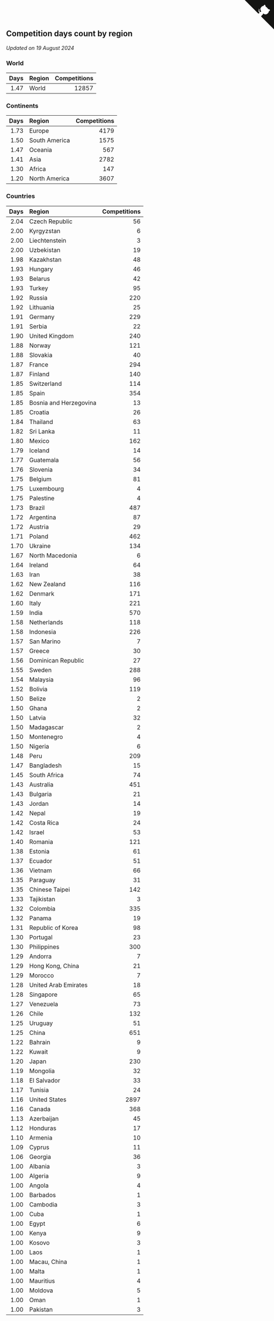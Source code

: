 ## Competition days count by region

*Updated on 19 August 2024*


### World

| Days | Region | Competitions |
| ---: | :--- | ---: |
| 1.47 | World | 12857 |

### Continents

| Days | Region | Competitions |
| ---: | :--- | ---: |
| 1.73 | Europe | 4179 |
| 1.50 | South America | 1575 |
| 1.47 | Oceania | 567 |
| 1.41 | Asia | 2782 |
| 1.30 | Africa | 147 |
| 1.20 | North America | 3607 |

### Countries

| Days | Region | Competitions |
| ---: | :--- | ---: |
| 2.04 | Czech Republic | 56 |
| 2.00 | Kyrgyzstan | 6 |
| 2.00 | Liechtenstein | 3 |
| 2.00 | Uzbekistan | 19 |
| 1.98 | Kazakhstan | 48 |
| 1.93 | Hungary | 46 |
| 1.93 | Belarus | 42 |
| 1.93 | Turkey | 95 |
| 1.92 | Russia | 220 |
| 1.92 | Lithuania | 25 |
| 1.91 | Germany | 229 |
| 1.91 | Serbia | 22 |
| 1.90 | United Kingdom | 240 |
| 1.88 | Norway | 121 |
| 1.88 | Slovakia | 40 |
| 1.87 | France | 294 |
| 1.87 | Finland | 140 |
| 1.85 | Switzerland | 114 |
| 1.85 | Spain | 354 |
| 1.85 | Bosnia and Herzegovina | 13 |
| 1.85 | Croatia | 26 |
| 1.84 | Thailand | 63 |
| 1.82 | Sri Lanka | 11 |
| 1.80 | Mexico | 162 |
| 1.79 | Iceland | 14 |
| 1.77 | Guatemala | 56 |
| 1.76 | Slovenia | 34 |
| 1.75 | Belgium | 81 |
| 1.75 | Luxembourg | 4 |
| 1.75 | Palestine | 4 |
| 1.73 | Brazil | 487 |
| 1.72 | Argentina | 87 |
| 1.72 | Austria | 29 |
| 1.71 | Poland | 462 |
| 1.70 | Ukraine | 134 |
| 1.67 | North Macedonia | 6 |
| 1.64 | Ireland | 64 |
| 1.63 | Iran | 38 |
| 1.62 | New Zealand | 116 |
| 1.62 | Denmark | 171 |
| 1.60 | Italy | 221 |
| 1.59 | India | 570 |
| 1.58 | Netherlands | 118 |
| 1.58 | Indonesia | 226 |
| 1.57 | San Marino | 7 |
| 1.57 | Greece | 30 |
| 1.56 | Dominican Republic | 27 |
| 1.55 | Sweden | 288 |
| 1.54 | Malaysia | 96 |
| 1.52 | Bolivia | 119 |
| 1.50 | Belize | 2 |
| 1.50 | Ghana | 2 |
| 1.50 | Latvia | 32 |
| 1.50 | Madagascar | 2 |
| 1.50 | Montenegro | 4 |
| 1.50 | Nigeria | 6 |
| 1.48 | Peru | 209 |
| 1.47 | Bangladesh | 15 |
| 1.45 | South Africa | 74 |
| 1.43 | Australia | 451 |
| 1.43 | Bulgaria | 21 |
| 1.43 | Jordan | 14 |
| 1.42 | Nepal | 19 |
| 1.42 | Costa Rica | 24 |
| 1.42 | Israel | 53 |
| 1.40 | Romania | 121 |
| 1.38 | Estonia | 61 |
| 1.37 | Ecuador | 51 |
| 1.36 | Vietnam | 66 |
| 1.35 | Paraguay | 31 |
| 1.35 | Chinese Taipei | 142 |
| 1.33 | Tajikistan | 3 |
| 1.32 | Colombia | 335 |
| 1.32 | Panama | 19 |
| 1.31 | Republic of Korea | 98 |
| 1.30 | Portugal | 23 |
| 1.30 | Philippines | 300 |
| 1.29 | Andorra | 7 |
| 1.29 | Hong Kong, China | 21 |
| 1.29 | Morocco | 7 |
| 1.28 | United Arab Emirates | 18 |
| 1.28 | Singapore | 65 |
| 1.27 | Venezuela | 73 |
| 1.26 | Chile | 132 |
| 1.25 | Uruguay | 51 |
| 1.25 | China | 651 |
| 1.22 | Bahrain | 9 |
| 1.22 | Kuwait | 9 |
| 1.20 | Japan | 230 |
| 1.19 | Mongolia | 32 |
| 1.18 | El Salvador | 33 |
| 1.17 | Tunisia | 24 |
| 1.16 | United States | 2897 |
| 1.16 | Canada | 368 |
| 1.13 | Azerbaijan | 45 |
| 1.12 | Honduras | 17 |
| 1.10 | Armenia | 10 |
| 1.09 | Cyprus | 11 |
| 1.06 | Georgia | 36 |
| 1.00 | Albania | 3 |
| 1.00 | Algeria | 9 |
| 1.00 | Angola | 4 |
| 1.00 | Barbados | 1 |
| 1.00 | Cambodia | 3 |
| 1.00 | Cuba | 1 |
| 1.00 | Egypt | 6 |
| 1.00 | Kenya | 9 |
| 1.00 | Kosovo | 3 |
| 1.00 | Laos | 1 |
| 1.00 | Macau, China | 1 |
| 1.00 | Malta | 1 |
| 1.00 | Mauritius | 4 |
| 1.00 | Moldova | 5 |
| 1.00 | Oman | 1 |
| 1.00 | Pakistan | 3 |


<a href="https://github.com/simonkellly/wca_statistics_ireland" class="github-corner" aria-label="View source on Github"><svg width="80" height="80" viewBox="0 0 250 250" style="fill:#151513; color:#fff; position: absolute; top: 0; border: 0; right: 0;" aria-hidden="true"><path d="M0,0 L115,115 L130,115 L142,142 L250,250 L250,0 Z"></path><path d="M128.3,109.0 C113.8,99.7 119.0,89.6 119.0,89.6 C122.0,82.7 120.5,78.6 120.5,78.6 C119.2,72.0 123.4,76.3 123.4,76.3 C127.3,80.9 125.5,87.3 125.5,87.3 C122.9,97.6 130.6,101.9 134.4,103.2" fill="currentColor" style="transform-origin: 130px 106px;" class="octo-arm"></path><path d="M115.0,115.0 C114.9,115.1 118.7,116.5 119.8,115.4 L133.7,101.6 C136.9,99.2 139.9,98.4 142.2,98.6 C133.8,88.0 127.5,74.4 143.8,58.0 C148.5,53.4 154.0,51.2 159.7,51.0 C160.3,49.4 163.2,43.6 171.4,40.1 C171.4,40.1 176.1,42.5 178.8,56.2 C183.1,58.6 187.2,61.8 190.9,65.4 C194.5,69.0 197.7,73.2 200.1,77.6 C213.8,80.2 216.3,84.9 216.3,84.9 C212.7,93.1 206.9,96.0 205.4,96.6 C205.1,102.4 203.0,107.8 198.3,112.5 C181.9,128.9 168.3,122.5 157.7,114.1 C157.9,116.9 156.7,120.9 152.7,124.9 L141.0,136.5 C139.8,137.7 141.6,141.9 141.8,141.8 Z" fill="currentColor" class="octo-body"></path></svg></a><style>.github-corner:hover .octo-arm{animation:octocat-wave 560ms ease-in-out}@keyframes octocat-wave{0%,100%{transform:rotate(0)}20%,60%{transform:rotate(-25deg)}40%,80%{transform:rotate(10deg)}}@media (max-width:500px){.github-corner:hover .octo-arm{animation:none}.github-corner .octo-arm{animation:octocat-wave 560ms ease-in-out}}</style>
